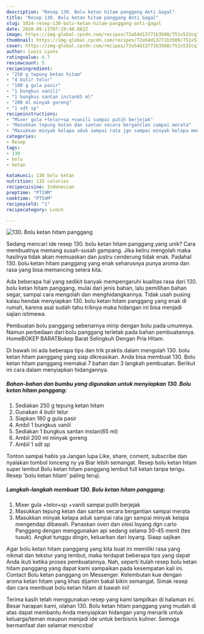```yaml
---
description: "Resep 130. Bolu ketan hitam panggang Anti Gagal"
title: "Resep 130. Bolu ketan hitam panggang Anti Gagal"
slug: 1024-resep-130-bolu-ketan-hitam-panggang-anti-gagal
date: 2020-09-11T07:29:48.662Z
image: https://img-global.cpcdn.com/recipes/72a54d13771b3508/751x532cq70/130-bolu-ketan-hitam-panggang-foto-resep-utama.jpg
thumbnail: https://img-global.cpcdn.com/recipes/72a54d13771b3508/751x532cq70/130-bolu-ketan-hitam-panggang-foto-resep-utama.jpg
cover: https://img-global.cpcdn.com/recipes/72a54d13771b3508/751x532cq70/130-bolu-ketan-hitam-panggang-foto-resep-utama.jpg
author: Louis Lyons
ratingvalue: 4.7
reviewcount: 5
recipeingredient:
- "250 g tepung ketan hitam"
- "4 butir telur"
- "180 g gula pasir"
- "1 bungkus vanili"
- "1 bungkus santan instan65 ml"
- "200 ml minyak goreng"
- "1 sdt sp"
recipeinstructions:
- "Mixer gula +telor+sp +vanili sampai putih berjejak"
- "Masukkan tepung ketan dan santan secara bergantian sampai merata"
- "Masukkan minyak kelapa aduk sampai rata jgn sampai minyak kelapa mengendap dibawah. Panaskan oven dan olesi loyang dgn carlo Panggang dengan menggunakan api sedang selama 30-45 menit (tes tusuk). Angkat tunggu dingin, keluarkan dari loyang. Siaap sajikan"
categories:
- Resep
tags:
- 130
- bolu
- ketan

katakunci: 130 bolu ketan 
nutrition: 132 calories
recipecuisine: Indonesian
preptime: "PT19M"
cooktime: "PT54M"
recipeyield: "1"
recipecategory: Lunch

---
```



![130. Bolu ketan hitam panggang](https://img-global.cpcdn.com/recipes/72a54d13771b3508/751x532cq70/130-bolu-ketan-hitam-panggang-foto-resep-utama.jpg)

Sedang mencari ide resep 130. bolu ketan hitam panggang yang unik? Cara membuatnya memang susah-susah gampang. Jika keliru mengolah maka hasilnya tidak akan memuaskan dan justru cenderung tidak enak. Padahal 130. bolu ketan hitam panggang yang enak seharusnya punya aroma dan rasa yang bisa memancing selera kita.

Ada beberapa hal yang sedikit banyak mempengaruhi kualitas rasa dari 130. bolu ketan hitam panggang, mulai dari jenis bahan, lalu pemilihan bahan segar, sampai cara mengolah dan menghidangkannya. Tidak usah pusing kalau hendak menyiapkan 130. bolu ketan hitam panggang yang enak di rumah, karena asal sudah tahu triknya maka hidangan ini bisa menjadi sajian istimewa.

Pembuatan bolu panggang sebenarnya mirip dengan bolu pada umumnya. Namun perbedaan dari bolu panggang terletak pada bahan pembuatannya. HomeBOKEP BARATBokep Barat Selingkuh Dengan Pria Hitam.


Di bawah ini ada beberapa tips dan trik praktis dalam mengolah 130. bolu ketan hitam panggang yang siap dikreasikan. Anda bisa membuat 130. Bolu ketan hitam panggang memakai 7 bahan dan 3 langkah pembuatan. Berikut ini cara dalam menyiapkan hidangannya.

<!--inarticleads1-->

##### Bahan-bahan dan bumbu yang digunakan untuk menyiapkan 130. Bolu ketan hitam panggang:

1. Sediakan 250 g tepung ketan hitam
1. Gunakan 4 butir telur
1. Siapkan 180 g gula pasir
1. Ambil 1 bungkus vanili
1. Sediakan 1 bungkus santan instan(65 ml)
1. Ambil 200 ml minyak goreng
1. Ambil 1 sdt sp


Tonton sampai habis ya Jangan lupa Like, share, coment, subscribe dan nyalakan tombol lonceng ny ya Biar lebih semangat. Resep bolu ketan hitam super lembut Bolu ketan hitam panggang lembut full ketan tanpa terigu. Resep &#39;bolu ketan hitam&#39; paling teruji. 

<!--inarticleads2-->

##### Langkah-langkah membuat 130. Bolu ketan hitam panggang:

1. Mixer gula +telor+sp +vanili sampai putih berjejak
1. Masukkan tepung ketan dan santan secara bergantian sampai merata
1. Masukkan minyak kelapa aduk sampai rata jgn sampai minyak kelapa mengendap dibawah. Panaskan oven dan olesi loyang dgn carlo Panggang dengan menggunakan api sedang selama 30-45 menit (tes tusuk). Angkat tunggu dingin, keluarkan dari loyang. Siaap sajikan


Agar bolu ketan hitam panggang yang kita buat ini memiliki rasa yang nikmat dan tekstur yang lembut, maka terdapat beberapa tips yang dapat Anda ikuti ketika proses pembuatannya. Nah, seperti itulah resep bolu ketan hitam panggang yang dapat kami sampaikan pada kesempatan kali ini. Contact Bolu ketan panggang on Messenger. Kelembutan kue dengan aroma ketan hitam yang khas dijamin bakal bikin semangat. Simak resep dan cara membuat bolu ketan hitam di bawah ini! 

Terima kasih telah menggunakan resep yang kami tampilkan di halaman ini. Besar harapan kami, olahan 130. Bolu ketan hitam panggang yang mudah di atas dapat membantu Anda menyiapkan hidangan yang menarik untuk keluarga/teman maupun menjadi ide untuk berbisnis kuliner. Semoga bermanfaat dan selamat mencoba!
